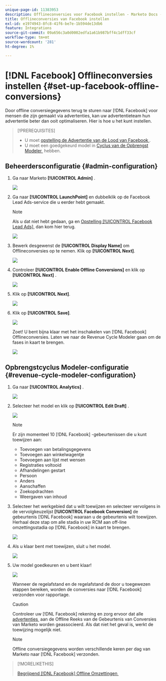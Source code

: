 ```yaml
---
unique-page-id: 11383953
description: Offlineconversies voor Facebook instellen - Marketo Docs - Productdocumentatie
title: Offlineconversies van Facebook instellen
exl-id: e1974943-8fc8-41f6-be7e-1b594de13db6
feature: Integrations
source-git-commit: 09a656c3a0d0002edfa1a61b987bff4c1dff33cf
workflow-type: tm+mt
source-wordcount: '281'
ht-degree: 1%

---
```


# [!DNL Facebook] Offlineconversies instellen {#set-up-facebook-offline-conversions}

Door offline conversiegegevens terug te sturen naar [!DNL Facebook] voor mensen die zijn gemaakt via advertenties, kan uw advertentieteam hun advertentie beter dan ooit optimaliseren. Hier is hoe u het kunt instellen.

>[!PREREQUISITES]
>
>* U moet [&#x200B; opstelling de Advertentie van de Lood van Facebook &#x200B;](/help/marketo/product-docs/demand-generation/facebook/set-up-facebook-lead-ads.md).
>* U moet een goedgekeurd model in [&#x200B; Cyclus van de Opbrengst Modeler &#x200B;](/help/marketo/product-docs/reporting/revenue-cycle-analytics/revenue-cycle-models/understanding-revenue-models.md) hebben.

## Beheerdersconfiguratie {#admin-configuration}

1. Ga naar Marketo **[!UICONTROL Admin]** .

   ![](assets/image2016-11-29-13-3a8-3a45.png)

1. Ga naar **[!UICONTROL LaunchPoint]** en dubbelklik op de Facebook Lead Ads-service die u eerder hebt gemaakt.

   >[!NOTE]
   >
   >Als u dat niet hebt gedaan, ga en [&#x200B; Opstelling [!UICONTROL Facebook Lead Ads]](/help/marketo/product-docs/demand-generation/facebook/set-up-facebook-lead-ads.md), dan kom hier terug.

   ![](assets/image2016-11-29-13-3a10-3a43.png)

1. Bewerk desgewenst de **[!UICONTROL Display Name]** om Offlineconversies op te nemen. Klik op **[!UICONTROL Next]**.

   ![](assets/image2016-11-29-13-3a12-3a19.png)

1. Controleer **[!UICONTROL Enable Offline Conversions]** en klik op **[!UICONTROL Next]** .

   ![](assets/image2016-11-29-13-3a13-3a32.png)

1. Klik op **[!UICONTROL Next]**.

   ![](assets/image2016-11-29-13-3a14-3a17.png)

1. Klik op **[!UICONTROL Save]**.

   ![](assets/image2016-11-29-13-3a14-3a52.png)

   Zoet! U bent bijna klaar met het inschakelen van [!DNL Facebook] Offlineconversies. Laten we naar de Revenue Cycle Modeler gaan om de fases in kaart te brengen.

   ![](assets/image2016-11-29-13-3a16-3a55.png)

## Opbrengstcyclus Modeler-configuratie {#revenue-cycle-modeler-configuration}

1. Ga naar **[!UICONTROL Analytics]** .

   ![](assets/image2016-11-29-13-3a29-3a23.png)

1. Selecteer het model en klik op **[!UICONTROL Edit Draft]** .

   ![](assets/image2016-11-29-13-3a31-3a6.png)

   >[!NOTE]
   >
   >Er zijn momenteel 10 [!DNL Facebook] -gebeurtenissen die u kunt toewijzen aan:
   >
   >* Toevoegen van betalingsgegevens
   >* Toevoegen aan winkelwagentje
   >* Toevoegen aan lijst met wensen
   >* Registraties voltooid
   >* Afhandelingen gestart
   >* Persoon
   >* Anders
   >* Aanschaffen
   >* Zoekopdrachten
   >* Weergaven van inhoud

1. Selecteer het werkgebied dat u wilt toewijzen en selecteer vervolgens in de vervolgkeuzelijst **[!UICONTROL Facebook Conversion]** de gebeurtenis [!DNL Facebook] waaraan u de gebeurtenis wilt toewijzen. Herhaal deze stap om alle stadia in uw RCM aan off-line omzettingsstadia op [!DNL Facebook] in kaart te brengen.

   ![](assets/1-1.png)

1. Als u klaar bent met toewijzen, sluit u het model.

   ![](assets/2.png)

1. Uw model goedkeuren en u bent klaar!

   ![](assets/image2016-11-29-15-3a6-3a30.png)

   Wanneer de regelafstand en de regelafstand de door u toegewezen stappen bereiken, worden de conversies naar [!DNL Facebook] verzonden voor rapportage.

   >[!CAUTION]
   >
   >Controleer uw [!DNL Facebook] rekening en zorg ervoor dat alle [&#x200B; advertenties &#x200B;](https://www.facebook.com/business/url/?href=%2Fbusiness%2Fhelp%2Fwww%2F1776828022605281&cmsid&creative=link&creative_detail=advertiser-help-center&create_type&destination_cms_id&orig_http_referrer) aan de Offline Reeks van de Gebeurtenis van Conversies van Marketo worden geassocieerd. Als dat niet het geval is, werkt de toewijzing mogelijk niet.

   >[!NOTE]
   >
   >Offline conversiegegevens worden verschillende keren per dag van Marketo naar [!DNL Facebook] verzonden.

>[!MORELIKETHIS]
>
>[&#x200B; Begrijpend  [!DNL Facebook]  Offline Omzettingen &#x200B;](/help/marketo/product-docs/demand-generation/facebook/understanding-facebook-offline-conversions.md)
